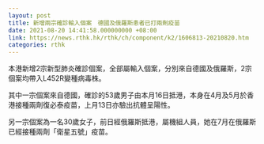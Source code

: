 ```yaml
---
layout: post
title: 新增兩宗確診輸入個案　德國及俄羅斯患者已打兩劑疫苗
date: 2021-08-20 14:41:58.000000000 +08:00
link: https://news.rthk.hk/rthk/ch/component/k2/1606813-20210820.htm
categories: rthk
---
```


本港新增2宗新型肺炎確診個案，全部屬輸入個案，分別來自德國及俄羅斯，2宗個案均帶入L452R變種病毒株。

其中一宗個案來自德國，確診的53歲男子由本月16日抵港，本身在4月及5月於香港接種兩劑復必泰疫苗，上月13日亦驗出抗體呈陽性。

另一宗個案為一名30歲女子，前日經俄羅斯抵港，屬機組人員，她在7月在俄羅斯已經接種兩劑「衛星五號」疫苗。
